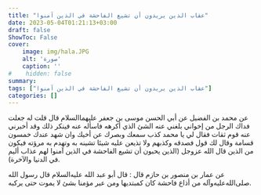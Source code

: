 ```yaml
---
title: "عقاب الذين يريدون أن تشيع الفاحشة في الذين آمنوا"
date: 2023-05-04T01:21:13+03:00
draft: false
ShowToc: False
cover:
    image: img/hala.JPG
    alt: 'صورة'
    caption: ''
#    hidden: false
summary: 
tags: ["عقاب الذين يريدون أن تشيع الفاحشة في الذين آمنوا"]
categories: []
---
```

عن محمد بن الفضيل عن أبي الحسن موسى بن جعفر عليهما‌السلام قال
قلت له جعلت فداك الرجل من إخواني بلغني عنه الشئ الذي أكرهه
فاسأله عنه فينكر ذلك وقد أخبرني عنه قوم ثقات فقال لي يا محمد كذب
سمعك وبصرك عن أخيك وان شهد عندك خمسون قسامة وقال لك قول
فصدقه وكذبهم ولا تذيعن عليه شيئا تشينه به وتهدم به مرؤته فيكون
من الذين قال الله عزوجل (الذين يحبون أن تشيع الفاحشة في الذين
آمنوا لهم عذاب أليم في الدنيا والآخرة).

عن عمار بن منصور بن حازم قال : قال
أبو عبد الله عليه‌السلام قال رسول الله صلى‌الله‌عليه‌وآله من أذاع فاحشة كان كمبتديها ومن
عير مؤمنا بشئ لا يموت حتى يركبه.

